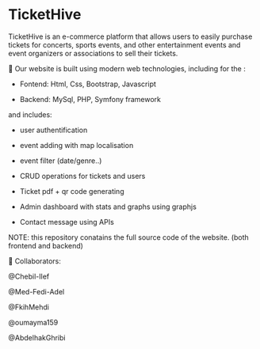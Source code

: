 # TicketHive

TicketHive is an e-commerce platform that allows users to easily purchase tickets for concerts, sports events, and other entertainment events and event organizers or associations to sell their tickets. 

💫 Our website is built using modern web technologies, including for the :

- Fontend: Html, Css, Bootstrap, Javascript

- Backend: MySql, PHP, Symfony framework

and includes:

* user authentification

* event adding with map localisation

* event filter (date/genre..)

* CRUD operations for tickets and users

* Ticket pdf + qr code generating

* Admin dashboard with stats and graphs using graphjs

* Contact message using APIs

NOTE: this repository conatains the full source code of the website. (both frontend and backend)

💫 Collaborators:

@Chebil-Ilef

@Med-Fedi-Adel 

@FkihMehdi

@oumayma159

@AbdelhakGhribi


